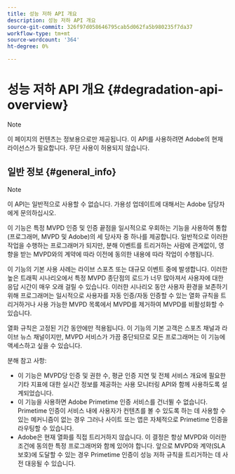 ```yaml
---
title: 성능 저하 API 개요
description: 성능 저하 API 개요
source-git-commit: 326f97d058646795cab5d062fa5b980235f7da37
workflow-type: tm+mt
source-wordcount: '364'
ht-degree: 0%

---
```



# 성능 저하 API 개요 {#degradation-api-overview}

>[!NOTE]
>
>이 페이지의 컨텐츠는 정보용으로만 제공됩니다. 이 API를 사용하려면 Adobe의 현재 라이선스가 필요합니다. 무단 사용이 허용되지 않습니다.

## 일반 정보 {#general_info}

>[!NOTE]
>
>이 API는 일반적으로 사용할 수 없습니다. 가용성 업데이트에 대해서는 Adobe 담당자에게 문의하십시오.

이 기능은 특정 MVPD 인증 및 인증 끝점을 일시적으로 우회하는 기능을 사용하여 통합(프로그래머, MVPD 및 Adobe)의 세 당사자 중 하나를 제공합니다. 일반적으로 이러한 작업을 수행하는 프로그래머가 되지만, 분해 이벤트를 트리거하는 사람에 관계없이, 영향을 받는 MVPD와의 계약에 따라 이전에 동의한 내용에 따라 작업이 수행됩니다.

이 기능의 기본 사용 사례는 라이브 스포츠 또는 대규모 이벤트 중에 발생합니다. 이러한 높은 트래픽 시나리오에서 특정 MVPD 종단점의 로드가 너무 많아져서 사용자에 대한 응답 시간이 매우 오래 걸릴 수 있습니다. 이러한 시나리오 동안 사용자 환경을 보존하기 위해 프로그래머는 일시적으로 사용자를 자동 인증/자동 인증할 수 있는 열화 규칙을 트리거하거나 사용 가능한 MVPD 목록에서 MVPD를 제거하여 MVPD를 비활성화할 수 있습니다.

열화 규칙은 고정된 기간 동안에만 적용됩니다. 이 기능의 기본 고객은 스포츠 채널과 라이브 뉴스 채널이지만, MVPD 서비스가 가끔 중단되므로 모든 프로그래머는 이 기능에 액세스하고 싶을 수 있습니다.

분해 참고 사항:

* 이 기능은 MVPD당 인증 및 권한 수, 평균 인증 지연 및 전체 서비스 개요에 필요한 기타 지표에 대한 실시간 정보를 제공하는 사용 모니터링 API와 함께 사용하도록 설계되었습니다.
* 이 기능을 사용하면 Adobe Primetime 인증 서비스를 건너뛸 수 없습니다. Primetime 인증이 서비스 내에 사용자가 컨텐츠를 볼 수 있도록 하는 데 사용할 수 있는 메커니즘이 없는 경우 그러나 사이트 또는 앱은 자체적으로 Primetime 인증을 라우팅할 수 있습니다.
* Adobe은 현재 열화를 직접 트리거하지 않습니다. 이 결정은 항상 MVPD와 이러한 조건에 동의한 특정 프로그래머와 함께 있어야 합니다. 앞으로 MVPD와 계약(SLA 보호)에 도달할 수 있는 경우 Primetime 인증이 성능 저하 규칙을 트리거하는 데 사전 대응될 수 있습니다.

<!--
## Related Information {#related}

- [ESM API](/help/authentication/entitlement-service-monitoring-api.md)
- [Server-side Metrics](/help/authentication/understanding-serverside-metrics.md)
-->